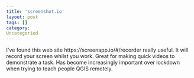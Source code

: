 ```yaml
---
title: 'screenshot.io'
layout: post
tags: []
category: 
Uncategoried
---
```


<p>I've found this web site https://screenapp.io/#/recorder really useful. It will record your screen whilst you work. Great for making quick videos to demonstrate a task. Has become increasingly important over lockdown when trying to teach people QGIS remotely.</p>



<p></p>
